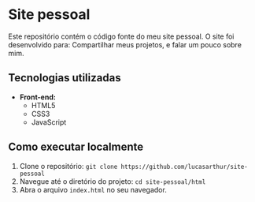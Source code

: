 # Site pessoal

Este repositório contém o código fonte do meu site pessoal. O site foi desenvolvido para: Compartilhar meus projetos, e falar um pouco sobre mim.

## Tecnologias utilizadas

* **Front-end:**
    * HTML5
    * CSS3
    * JavaScript

## Como executar localmente

1.  Clone o repositório: `git clone https://github.com/lucasarthur/site-pessoal`
2.  Navegue até o diretório do projeto: `cd site-pessoal/html`
3.  Abra o arquivo `index.html` no seu navegador.